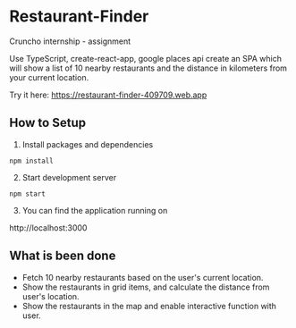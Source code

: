 # Restaurant-Finder
Cruncho internship - assignment  

Use TypeScript, create-react-app, google places api create an SPA which will show a list of 10 nearby restaurants and the distance in kilometers from your current location.  

Try it here: https://restaurant-finder-409709.web.app

## How to Setup

1. Install packages and dependencies

```
npm install
```

2. Start development server

```
npm start
```

3. You can find the application running on

http://localhost:3000

## What is been done

- Fetch 10 nearby restaurants based on the user's current location.
- Show the restaurants in grid items, and calculate the distance from user's location.
- Show the restaurants in the map and enable interactive function with user.
